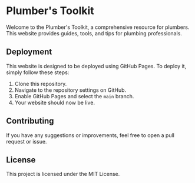 # Plumber's Toolkit

Welcome to the Plumber's Toolkit, a comprehensive resource for plumbers. This website provides guides, tools, and tips for plumbing professionals.

## Deployment

This website is designed to be deployed using GitHub Pages. To deploy it, simply follow these steps:

1. Clone this repository.
2. Navigate to the repository settings on GitHub.
3. Enable GitHub Pages and select the `main` branch.
4. Your website should now be live.

## Contributing

If you have any suggestions or improvements, feel free to open a pull request or issue.

## License

This project is licensed under the MIT License.